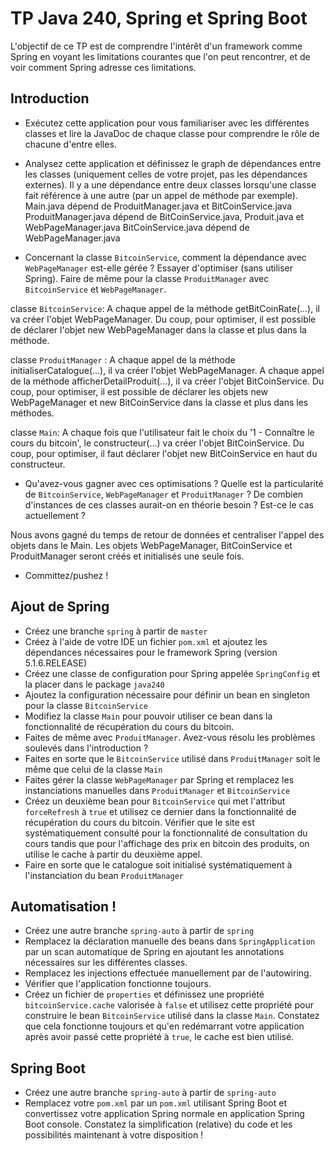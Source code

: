 # TP Java 240, Spring et Spring Boot

L'objectif de ce TP est de comprendre l'intérêt d'un framework comme Spring en voyant les limitations courantes que l'on peut rencontrer, et de voir comment Spring adresse ces limitations.

## Introduction

- Exécutez cette application pour vous familiariser avec les différentes classes et lire la JavaDoc de chaque classe pour comprendre le rôle de chacune d'entre elles.
- Analysez cette application et définissez le graph de dépendances entre les classes (uniquement celles de votre projet, pas les dépendances externes). Il y a une dépendance entre deux classes lorsqu'une classe fait référence à une autre (par un appel de méthode par exemple).
Main.java dépend de ProduitManager.java et BitCoinService.java
ProduitManager.java dépend de BitCoinService.java, Produit.java et WebPageManager.java
BitCoinService.java dépend de WebPageManager.java

- Concernant la classe `BitcoinService`, comment la dépendance avec `WebPageManager` est-elle gérée ? 
Essayer d'optimiser (sans utiliser Spring). Faire de même pour la classe `ProduitManager` avec `BitcoinService` et `WebPageManager`. 

classe `BitcoinService`: A chaque appel de la méthode getBitCoinRate(...), il va créer l'objet WebPageManager. Du coup, pour optimiser, il est possible de déclarer l'objet new WebPageManager dans la classe et plus dans la méthode.

classe `ProduitManager` : A chaque appel de la méthode initialiserCatalogue(...), il va créer l'objet WebPageManager. A chaque appel de la méthode afficherDetailProduit(...), il va créer l'objet BitCoinService. Du coup, pour optimiser, il est possible de déclarer les objets new WebPageManager et new BitCoinService dans la classe et plus dans les méthodes. 

classe `Main`: A chaque fois que l'utilisateur fait le choix du '1 - Connaître le cours du bitcoin', le constructeur(...) va créer l'objet BitCoinService. Du coup, pour optimiser, il faut déclarer l'objet new BitCoinService en haut du constructeur.

- Qu'avez-vous gagner avec ces optimisations ? Quelle est la particularité de `BitcoinService`, `WebPageManager` et `ProduitManager` ? De combien d'instances de ces classes aurait-on en théorie besoin ? Est-ce le cas actuellement ?

Nous avons gagné du temps de retour de données et centraliser l'appel des objets dans le Main. Les objets WebPageManager, BitCoinService et ProduitManager seront créés et initialisés une seule fois.

- Committez/pushez !

## Ajout de Spring

- Créez une branche `spring` à partir de `master`
- Créez à l'aide de votre IDE un fichier `pom.xml` et ajoutez les dépendances nécessaires pour le framework Spring (version 5.1.6.RELEASE)
- Créez une classe de configuration pour Spring appelée `SpringConfig` et la placer dans le package `java240`
- Ajoutez la configuration nécessaire pour définir un bean en singleton pour la classe `BitcoinService`
- Modifiez la classe `Main` pour pouvoir utiliser ce bean dans la fonctionnalité de récupération du cours du bitcoin.
- Faites de même avec `ProduitManager`. Avez-vous résolu les problèmes soulevés dans l'introduction ?
- Faites en sorte que le `BitcoinService` utilisé dans `ProduitManager` soit le même que celui de la classe `Main`
- Faites gérer la classe `WebPageManager` par Spring et remplacez les instanciations manuelles dans `ProduitManager` et `BitcoinService`
- Créez un deuxième bean pour `BitcoinService` qui met l'attribut `forceRefresh` à `true` et utilisez ce dernier dans la fonctionnalité de récupération du cours du bitcoin. Vérifier que le site est systématiquement consulté pour la fonctionnalité de consultation du cours tandis que pour l'affichage des prix en bitcoin des produits, on utilise le cache à partir du deuxième appel.
- Faire en sorte que le catalogue soit initialisé systématiquement à l'instanciation du bean `ProduitManager`

## Automatisation !

- Créez une autre branche `spring-auto` à partir de `spring`
- Remplacez la déclaration manuelle des beans dans `SpringApplication` par un scan automatique de Spring en ajoutant les annotations nécessaires sur les différentes classes.
- Remplacez les injections effectuée manuellement par de l'autowiring.
- Vérifier que l'application fonctionne toujours.
- Créez un fichier de `properties` et définissez une propriété `bitcoinService.cache` valorisée à `false` et utilisez cette propriété pour construire le bean `BitcoinService` utilisé dans la classe `Main`. Constatez que cela fonctionne toujours et qu'en redémarrant votre application après avoir passé cette propriété à `true`, le cache est bien utilisé.

## Spring Boot

- Créez une autre branche `spring-auto` à partir de `spring-auto`
- Remplacez votre `pom.xml` par un `pom.xml` utilisant Spring Boot et convertissez votre application Spring normale en application Spring Boot console. Constatez la simplification (relative) du code et les possibilités maintenant à votre disposition !
